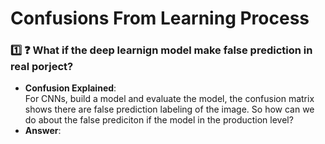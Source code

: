 # Confusions From Learning Process

### :one: :question: What if the deep learnign model make false prediction in real porject?
- **Confusion Explained**: <br/>
For CNNs, build a model and evaluate the model, the confusion matrix shows there are false prediction labeling of the image. 
So how can we do about the false prediciton if the model in the production level? <br/>
- **Answer**: 
